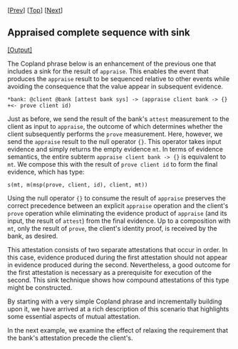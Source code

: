 \[[Prev](bcb_sq_appraise.md)\] \[[Top](../mutual.md)\] \[[Next](bcb_ps_appraise_sink.md)\]

## Appraised complete sequence with sink

<a href="bcb_sq_appraise_sink.xhtml" target="_blank">[Output]</a>

The Copland phrase below is an enhancement of the previous one that
includes a sink for the result of `appraise`.  This enables the event
that produces the `appraise` result to be sequenced relative to other
events while avoiding the consequence that the value appear in
subsequent evidence.

```
*bank: @client @bank [attest bank sys] -> (appraise client bank -> {} +<- prove client id)
```

Just as before, we send the result of the bank's `attest` measurement
to the client as input to `appraise`, the outcome of which determines
whether the client subsequently performs the `prove` measurement.
Here, however, we send the `appraise` result to the null operator
`{}`.  This operator takes input evidence and simply returns the empty
evidence `mt`.  In terms of evidence semantics, the entire subterm
`appraise client bank -> {}` is equivalent to `mt`.  We compose this
with the result of `prove client id` to form the final evidence, which
has type:

    s(mt, m(msp(prove, client, id), client, mt))

Using the null operator `{}` to consume the result of `appraise`
preserves the correct precedence between an explicit `appraise`
operation and the client's `prove` operation while eliminating the
evidence product of `appraise` (and its input, the result of `attest`)
from the final evidence.  Up to a composition with `mt`, only the
result of `prove`, the client's identity proof, is received by the
bank, as desired.

This attestation consists of two separate attestations that occur in
order.  In this case, evidence produced during the first attestation
should not appear in evidence produced during the second.
Nevertheless, a good outcome for the first attestation is necessary as
a prerequisite for execution of the second.  This sink technique shows
how compound attestations of this type might be constructed.
 
By starting with a very simple Copland phrase and incrementally
building upon it, we have arrived at a rich description of this
scenario that highlights some essential aspects of mutual attestation.

In the next example, we examine the effect of relaxing the requirement
that the bank's attestation precede the client's.
